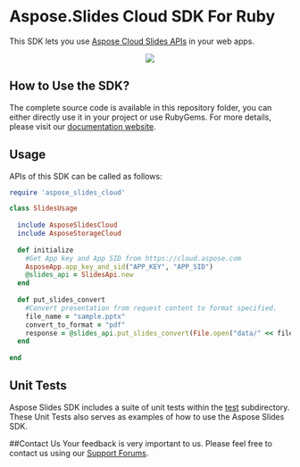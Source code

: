 # Aspose.Slides Cloud SDK For Ruby
This SDK lets you use [Aspose Cloud Slides APIs](https://www.aspose.com/products/slides/cloud) in your web apps.

<p align="center">
  <a title="Download complete Aspose.Slides for Cloud source code" href="https://github.com/asposeslides/Aspose_slides_Cloud/archive/master.zip">
	<img src="https://raw.github.com/AsposeExamples/java-examples-dashboard/master/images/downloadZip-Button-Large.png" />
  </a>
</p>

## How to Use the SDK?
The complete source code is available in this repository folder, you can either directly use it in your project or use RubyGems. For more details, please visit our [documentation website](https://docs.aspose.com/display/slidescloud/Available+SDKs).


## Usage
APIs of this SDK can be called as follows:

```ruby
require 'aspose_slides_cloud'

class SlidesUsage
  
  include AsposeSlidesCloud
  include AsposeStorageCloud
	
  def initialize
    #Get App key and App SID from https://cloud.aspose.com
    AsposeApp.app_key_and_sid("APP_KEY", "APP_SID")
    @slides_api = SlidesApi.new  
  end
  
  def put_slides_convert
    #Convert presentation from request content to format specified.
    file_name = "sample.pptx"
    convert_to_format = "pdf"
    response = @slides_api.put_slides_convert(File.open("data/" << file_name,"r") { |io| io.read }, {format: convert_to_format})
  end
  
end
```
## Unit Tests
Aspose Slides SDK includes a suite of unit tests within the [test](https://github.com/asposeslides/Aspose_Slides_Cloud/blob/master/SDKs/Aspose.Slides_Cloud_SDK_For_Ruby/test/slides_tests.rb) subdirectory. These Unit Tests also serves as examples of how to use the Aspose Slides SDK.

##Contact Us
Your feedback is very important to us. Please feel free to contact us using our [Support Forums](https://www.aspose.com/community/forums/).
